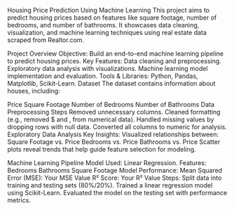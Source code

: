 Housing Price Prediction Using Machine Learning
This project aims to predict housing prices based on features like square footage, number of bedrooms, and number of bathrooms. It showcases data cleaning, visualization, and machine learning techniques using real estate data scraped from Realtor.com.

Project Overview
Objective: Build an end-to-end machine learning pipeline to predict housing prices.
Key Features:
Data cleaning and preprocessing.
Exploratory data analysis with visualizations.
Machine learning model implementation and evaluation.
Tools & Libraries: Python, Pandas, Matplotlib, Scikit-Learn.
Dataset
The dataset contains information about houses, including:

Price
Square Footage
Number of Bedrooms
Number of Bathrooms
Data Preprocessing Steps
Removed unnecessary columns.
Cleaned formatting (e.g., removed $ and , from numerical data).
Handled missing values by dropping rows with null data.
Converted all columns to numeric for analysis.
Exploratory Data Analysis
Key Insights:
Visualized relationships between:
Square Footage vs. Price
Bedrooms vs. Price
Bathrooms vs. Price
Scatter plots reveal trends that help guide feature selection for modeling.


Machine Learning Pipeline
Model Used: Linear Regression.
Features:
Bedrooms
Bathrooms
Square Footage
Model Performance:
Mean Squared Error (MSE): Your MSE Value
R² Score: Your R² Value
Steps:
Split data into training and testing sets (80%/20%).
Trained a linear regression model using Scikit-Learn.
Evaluated the model on the testing set with performance metrics.

